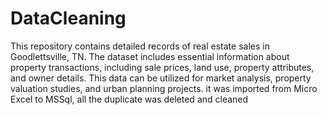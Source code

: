 # DataCleaning
This repository contains detailed records of real estate sales in Goodlettsville, TN. The dataset includes essential information about property transactions, including sale prices, land use, property attributes, and owner details. This data can be utilized for market analysis, property valuation studies, and urban planning projects. it was imported from Micro Excel to MSSql, all the duplicate was deleted and cleaned 
